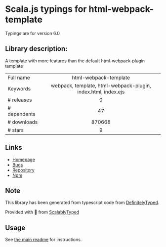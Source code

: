 
# Scala.js typings for html-webpack-template

Typings are for version 6.0

## Library description:
A template with more features than the default html-webpack-plugin template

|                    |                 |
| ------------------ | :-------------: |
| Full name          | html-webpack-template |
| Keywords           | webpack, template, html-webpack-plugin, index.html, index.ejs |
| # releases         | 0 |
| # dependents       | 47 |
| # downloads        | 870668 |
| # stars            | 9 |

## Links
- [Homepage](https://github.com/jaketrent/html-webpack-template)
- [Bugs](https://github.com/jaketrent/html-webpack-template/issues)
- [Repository](https://github.com/jaketrent/html-webpack-template)
- [Npm](https://www.npmjs.com/package/html-webpack-template)
    


## Note
This library has been generated from typescript code from [DefinitelyTyped](https://definitelytyped.org).

Provided with :purple_heart: from [ScalablyTyped](https://github.com/oyvindberg/ScalablyTyped)

## Usage
See [the main readme](../../readme.md) for instructions.


